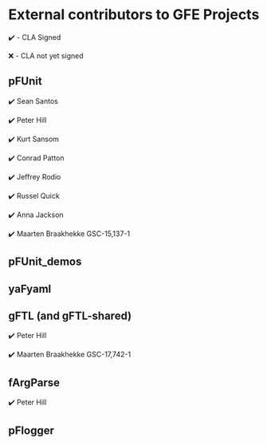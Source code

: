 # External contributors to GFE Projects

:heavy_check_mark: - CLA Signed

:x: - CLA not yet signed

## pFUnit

:heavy_check_mark: Sean Santos

:heavy_check_mark: Peter Hill

:heavy_check_mark: Kurt Sansom

:heavy_check_mark: Conrad Patton

:heavy_check_mark: Jeffrey Rodio

:heavy_check_mark: Russel Quick

:heavy_check_mark: Anna Jackson

:heavy_check_mark: Maarten Braakhekke GSC-15,137-1

## pFUnit_demos

## yaFyaml

## gFTL (and gFTL-shared)

:heavy_check_mark: Peter Hill

:heavy_check_mark: Maarten Braakhekke GSC-17,742-1

## fArgParse

:heavy_check_mark: Peter Hill

## pFlogger




